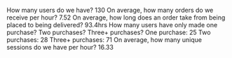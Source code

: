 How many users do we have?
130
On average, how many orders do we receive per hour?
7.52
On average, how long does an order take from being placed to being delivered?
93.4hrs
How many users have only made one purchase? Two purchases? Three+ purchases?
One purchase: 25
Two purchases: 28
Three+ purchases: 71
On average, how many unique sessions do we have per hour?
16.33